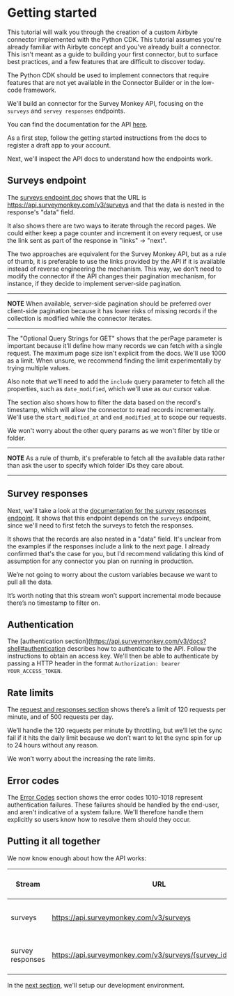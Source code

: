 # Getting started
This tutorial will walk you through the creation of a custom Airbyte connector implemented with the Python CDK. This tutorial assumes you're already familiar with Airbyte concept and you've already built a connector. This isn't meant as a guide to building your first connector, but to surface best practices, and a few features that are difficult to discover today.

The Python CDK should be used to implement connectors that require features that are not yet available in the Connector Builder or in the low-code framework.

We'll build an connector for the Survey Monkey API, focusing on the `surveys` and `servey responses` endpoints.

You can find the documentation for the API [here](https://api.surveymonkey.com/v3/docs?shell#getting-started).

As a first step, follow the getting started instructions from the docs to register a draft app to your account.

Next, we'll inspect the API docs to understand how the endpoints work.
## Surveys endpoint
The [surveys endpoint doc](https://api.surveymonkey.com/v3/docs?shell#api-endpoints-get-surveys) shows that the URL is https://api.surveymonkey.com/v3/surveys and that the data is nested in the response's "data" field.

It also shows there are two ways to iterate through the record pages. We could either keep a page counter and increment it on every request, or use the link sent as part of the response in "links" -> "next".

The two approaches are equivalent for the Survey Monkey API, but as a rule of thumb, it is preferable to use the links provided by the API if it is available instead of reverse engineering the mechanism. This way, we don't need to modify the connector if the API changes their pagination mechanism, for instance, if they decide to implement server-side pagination.

---
**NOTE**
When available, server-side pagination should be preferred over client-side pagination because it has lower risks of missing records if the collection is modified while the connector iterates.

---

The "Optional Query Strings for GET" shows that the perPage parameter is important because it’ll define how many records we can fetch with a single request. The maximum page size isn't explicit from the docs. We'll use 1000 as a limit. When unsure, we recommend finding the limit experimentally by trying multiple values.

Also note that we'll need to add the `include` query parameter to fetch all the properties, such as `date_modified`, which we'll use as our cursor value.

The section also shows how to filter the data based on the record's timestamp, which will allow the connector to read records incrementally. We'll use the `start_modified_at` and `end_modified_at` to scope our requests.

We won't worry about the other query params as we won't filter by title or folder.

---
**NOTE**
As a rule of thumb, it's preferable to fetch all the available data rather than ask the user to specify which folder IDs they care about.

---
## Survey responses
Next, we'll take a look at the [documentation for the survey responses endpoint](https://api.surveymonkey.com/v3/docs?shell#api-endpoints-get-surveys-id-responses). It shows that this endpoint depends on the `surveys` endpoint, since we'll need to first fetch the surveys to fetch the responses.

It shows that the records are also nested in a "data" field. It's unclear from the examples if the responses include a link to the next page. I already confirmed that's the case for you, but I'd recommend validating this kind of assumption for any connector you plan on running in production.

We’re not going to worry about the custom variables because we want to pull all the data.

It’s worth noting that this stream won’t support incremental mode because there’s no timestamp to filter on.
## Authentication
The [authentication section](https://api.surveymonkey.com/v3/docs?shell#authentication describes how to authenticate to the API. Follow the instructions to obtain an access key. We'll then be able to authenticate by passing a HTTP header in the format `Authorization: bearer YOUR_ACCESS_TOKEN`.
## Rate limits
The [request and responses section](https://api.surveymonkey.com/v3/docs?shell#request-and-response-limits) shows there’s a limit of 120 requests per minute, and of 500 requests per day.

We’ll handle the 120 requests per minute by throttling, but we’ll let the sync fail if it hits the daily limit because we don’t want to let the sync spin for up to 24 hours without any reason.

We won’t worry about the increasing the rate limits.
## Error codes
The [Error Codes](https://api.surveymonkey.com/v3/docs?shell#error-codes) section shows the error codes 1010-1018 represent authentication failures. These failures should be handled by the end-user, and aren't indicative of a system failure. We'll therefore handle them explicitly so users know how to resolve them should they occur.
## Putting it all together

We now know enough about how the API works:

| Stream           | URL                                                           | authentication                                | path to data | pagination                | cursor value  | time based filters                                 | query params                                                                                                 | rate limits            | user errors          |
|------------------|---------------------------------------------------------------|-----------------------------------------------|--------------|---------------------------|---------------|----------------------------------------------------|--------------------------------------------------------------------------------------------------------------|------------------------|----------------------|
| surveys          | https://api.surveymonkey.com/v3/surveys                       | bearerAuthorization: bearer YOUR_ACCESS_TOKEN | data         | response -> links -> next | date_modified | start_modified_at and end_modified_at query params | include: response_count,date_created,date_modified,language,question_count,analyze_url,preview,collect_stats | 120 request per minute | error code 1010-1018 |
| survey responses | https://api.surveymonkey.com/v3/surveys/{survey_id}/responses | bearerAuthorization: bearer YOUR_ACCESS_TOKEN | data         | response -> links -> next | None          | None                                               | None                                                                                                         | 120 request per minute | error code 1010-1018 |



In the [next section](./1-environment-setup.md), we'll setup our development environment.